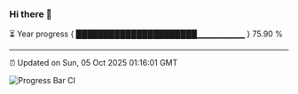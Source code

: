 ### Hi there 👋

⏳ Year progress { ██████████████████████▁▁▁▁▁▁▁▁ } 75.90 %

---

⏰ Updated on Sun, 05 Oct 2025 01:16:01 GMT

![Progress Bar CI](https://github.com/liununu/liununu/workflows/Progress%20Bar%20CI/badge.svg)
